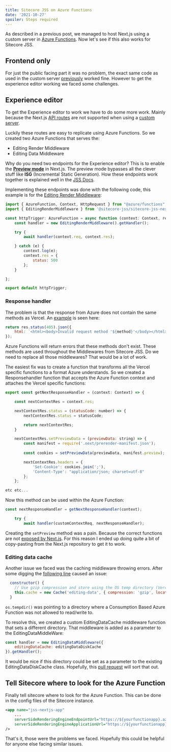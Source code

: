 ```yaml
---
title: Sitecore JSS on Azure Functions
date: '2021-10-27'
spoiler: Steps required 
---
```


As described in a previous post, we managed to host Next.js using a custom server in [Azure Functions](/nextjs-on-azure-functions/). Now let's see if this also works for Sitecore JSS. 

## Frontend only
For just the public facing part it was no problem, the exact same code as used in the custom server [previously](/nextjs-on-azure-functions/) worked fine. 
However to get the experience editor working we faced some challenges.

## Experience editor
To get the Experience editor to work we have to do some more work. Mainly because the Next.js [API routes](https://github.com/Sitecore/jss/tree/dev/samples/nextjs/src/pages/api/editing) are not supported when using a [custom server](https://nextjs.org/docs/advanced-features/custom-server).

Luckily these routes are easy to replicate using Azure Functions. So we created two Azure Functions that serves the:
- Editing Render Middleware
- Editing Data Middleware

Why do you need two endpoints for the Experience editor? This is to enable the **[Preview mode](https://nextjs.org/docs/advanced-features/preview-mode)** in Next.js. The preview mode bypasses all the clever stuff like **ISG** (Incremental Static Generation).
How these endpoints work together is explained well in the [JSS Docs](https://jss.sitecore.com/docs/nextjs/experience-editor/architecture).

Implementing these endpoints was done with the following code, this example is for the [Editing Render Middleware](
https://github.com/Sitecore/jss/blob/dev/packages/sitecore-jss-nextjs/src/middleware/editing-render-middleware.ts):


```javascript
import { AzureFunction, Context, HttpRequest } from "@azure/functions";
import { EditingRenderMiddleware } from '@sitecore-jss/sitecore-jss-nextjs/middleware';

const httpTrigger: AzureFunction = async function (context: Context, req: HttpRequest): Promise<void> {    
    const handler = new EditingRenderMiddleware().getHandler();

    try {
        await handler(context.req, context.res);

    } catch (e) {
        context.log(e);
        context.res = {
            status: 500
        };
    }

};

export default httpTrigger;
```

### Response handler
The problem is that the response from Azure does not contain the same methods as Vercel. An [example](https://github.com/Sitecore/jss/blob/dev/packages/sitecore-jss-nextjs/src/middleware/editing-render-middleware.ts#L86) is seen here:

```javascript
return res.status(405).json({
    html: `<html><body>Invalid request method '${method}'</body></html>`,
});
```

Azure Functions will return errors that these methods don't exist. These methods are used throughout the Middlewares from Sitecore JSS. Do we need to replace all those middlewares? That would be a lot of work.

The easiest fix was to create a function that transforms all the Vercel specific functions to a format Azure understands. So we created a Responsehandler function that accepts the Azure Function context and attaches the Vercel specific functions:

```javascript
export const getNextResponseHandler = (context: Context) => {

    const nextContextRes = context.res;

    nextContextRes.status = (statusCode: number) => {
        nextContextRes.status = statusCode;

        return nextContextRes;
    }

    nextContextRes.setPreviewData = (previewData: string) => {
        const manifest = require('.next/prerender-manifest.json');
        
        const cookies = setPreviewData(previewData, manifest.preview);

        nextContextRes.headers = {
            'Set-Cookie': cookies.join(';'),
            'Content-Type': "application/json; charset=utf-8"
        };
    };

etc etc...
```

Now this method can be used within the Azure Function:

```javascript
const nextResponseHandler = getNextResponseHandler(context);

    try {
        await handler(customContextReq, nextResponseHandler);

```

Creating the `setPreview` method was a pain. Because the correct functions are not [exposed by Next.js](https://github.com/vercel/next.js/blob/5ddee4494bf1fbcfd91ce81bc59f8de66949c9fc/packages/next/server/api-utils.ts#L420). For this reason I ended up doing quite a bit of copy-pasting from the Next.js repository to get it to work. 

### Editing data cache
Another issue we faced was the caching middleware throwing errors. After some digging the [following line](https://github.com/Sitecore/jss/blob/dev/packages/sitecore-jss-nextjs/src/middleware/editing-data-cache.ts#L24) caused an issue:

```javascript
  constructor() {
    // Use gzip compression and store using the OS temp directory (Vercel Serverless Functions have temp directory access)
    this.cache = new Cache('editing-data', { compression: 'gzip', location: os.tmpdir() });
  }
```

`os.tempdir()` was pointing to a directory where a Consumption Based Azure Function was not allowed to read/write to. 

To resolve this, we created a custom EditingDataCache middleware function that sets a different directory. That middleware is added as a parameter to the EditingDataMiddleWare:

```javascript
const handler = new EditingDataMiddleware({
    editingDataCache: editingDataDiskCache
}).getHandler();
```

It would be nice if this directory could be set as a parameter to the existing EditingDataDiskCache class. Hopefully, this [pull request](https://github.com/Sitecore/jss/pull/839) will sort that out. 

## Tell Sitecore where to look for the Azure Function
Finally tell sitecore where to look for the Azure Function. This can be done in the config files of the Sitecore instance.

```xml
<app name="jss-nextjs-app"
    ...
    serverSideRenderingEngineEndpointUrl="https://${yourfunctionapp}.azurewebsites.net/api/editing/render"
    serverSideRenderingEngineApplicationUrl="https://${yourfunctionapp}.azurewebsites.net/"
/>
```

That's it, those were the problems we faced. Hopefully this could be helpful for anyone else facing similar issues. 